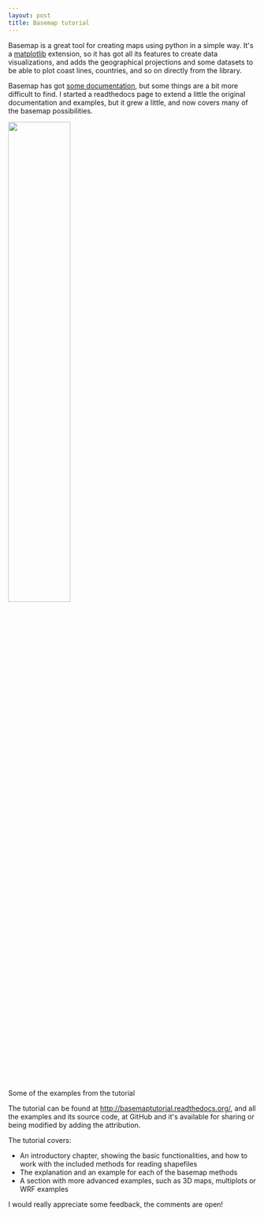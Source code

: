 ```yaml
---
layout: post
title: Basemap tutorial
---
```


Basemap is a great tool for creating maps using python in a simple way. It's a [matplotlib](http://matplotlib.org/) extension, so it has got all its features to create data visualizations, and adds the geographical projections and some datasets to be able to plot coast lines, countries, and so on directly from the library.

Basemap has got [some documentation](http://matplotlib.org/basemap/index.html), but some things are a bit more difficult to find. I started a readthedocs page to extend a little the original documentation and examples, but it grew a little, and now covers many of the basemap possibilities.

<img src="{{ site.baseurl }}/images/python/basemaptutorial.png" width="50%"/>

Some of the examples from the tutorial

The tutorial can be found at http://basemaptutorial.readthedocs.org/, and all the examples and its source code, at GitHub and it's available for sharing or being modified by adding the attribution.

The tutorial covers:

* An introductory chapter, showing the basic functionalities, and how to work with the included methods for reading shapefiles
* The explanation and an example for each of the basemap methods
* A section with more advanced examples, such as 3D maps, multiplots or WRF examples

 I would really appreciate some feedback, the comments are open!
